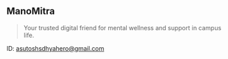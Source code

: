 ## ManoMitra

> Your trusted digital friend for mental wellness and support in campus life.


ID: asutoshsdhyahero@gmail.com